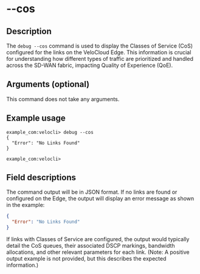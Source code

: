 #	--cos

##	Description
The `debug --cos` command is used to display the Classes of Service (CoS) configured for the links on the VeloCloud Edge. This information is crucial for understanding how different types of traffic are prioritized and handled across the SD-WAN fabric, impacting Quality of Experience (QoE).

##  Arguments (optional)
This command does not take any arguments.

##  Example usage
```
example_com:velocli> debug --cos
{
  "Error": "No Links Found"
}

example_com:velocli>
```

##  Field descriptions
The command output will be in JSON format.
If no links are found or configured on the Edge, the output will display an error message as shown in the example:
```json
{
  "Error": "No Links Found"
}
```
If links with Classes of Service are configured, the output would typically detail the CoS queues, their associated DSCP markings, bandwidth allocations, and other relevant parameters for each link. (Note: A positive output example is not provided, but this describes the expected information.)